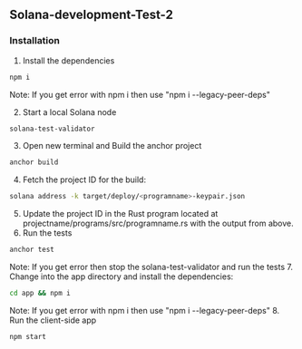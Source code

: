 ## Solana-development-Test-2

### Installation

1. Install the dependencies
```bash
npm i
```
Note: If you get error with npm i then use "npm i --legacy-peer-deps"

2. Start a local Solana node
```bash
solana-test-validator
```
3. Open new terminal and Build the anchor project
```bash
anchor build
```
4. Fetch the project ID for the build:
```bash
solana address -k target/deploy/<programname>-keypair.json
```
5. Update the project ID in the Rust program located at projectname/programs/src/programname.rs with the output from above.
6. Run the tests
```bash
anchor test
```
Note: If you get error then stop the solana-test-validator and run the tests
7. Change into the app directory and install the dependencies:
```bash
cd app && npm i
```
Note: If you get error with npm i then use "npm i --legacy-peer-deps"
8. Run the client-side app
```bash
npm start
```
